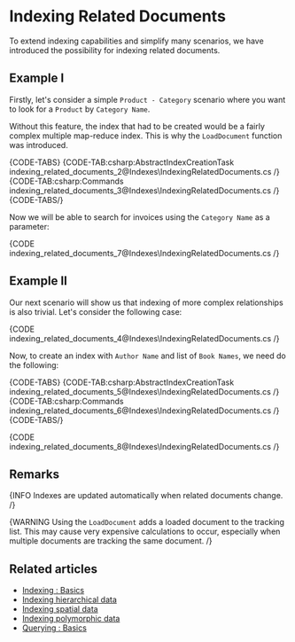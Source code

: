 # Indexing Related Documents

To extend indexing capabilities and simplify many scenarios, we have introduced the possibility for indexing related documents.

## Example I

Firstly, let's consider a simple `Product - Category` scenario where you want to look for a `Product` by `Category Name`.

Without this feature, the index that had to be created would be a fairly complex multiple map-reduce index. This is why the `LoadDocument` function was introduced.

{CODE-TABS}
{CODE-TAB:csharp:AbstractIndexCreationTask indexing_related_documents_2@Indexes\IndexingRelatedDocuments.cs /}
{CODE-TAB:csharp:Commands indexing_related_documents_3@Indexes\IndexingRelatedDocuments.cs /}
{CODE-TABS/}

Now we will be able to search for invoices using the `Category Name` as a parameter:

{CODE indexing_related_documents_7@Indexes\IndexingRelatedDocuments.cs /}

## Example II

Our next scenario will show us that indexing of more complex relationships is also trivial. Let's consider the following case:

{CODE indexing_related_documents_4@Indexes\IndexingRelatedDocuments.cs /}

Now, to create an index with `Author Name` and list of `Book Names`, we need do the following:

{CODE-TABS}
{CODE-TAB:csharp:AbstractIndexCreationTask indexing_related_documents_5@Indexes\IndexingRelatedDocuments.cs /}
{CODE-TAB:csharp:Commands indexing_related_documents_6@Indexes\IndexingRelatedDocuments.cs /}
{CODE-TABS/}

{CODE indexing_related_documents_8@Indexes\IndexingRelatedDocuments.cs /}

## Remarks

{INFO Indexes are updated automatically when related documents change. /}

{WARNING Using the `LoadDocument` adds a loaded document to the tracking list. This may cause very expensive calculations to occur, especially when multiple documents are tracking the same document. /}

## Related articles

- [Indexing : Basics](../indexes/indexing-basics)
- [Indexing hierarchical data](../indexes/indexing-hierarchical-data)
- [Indexing spatial data](../indexes/indexing-spatial-data)
- [Indexing polymorphic data](../indexes/indexing-polymorphic-data)
- [Querying : Basics](../indexes/querying/basics)
